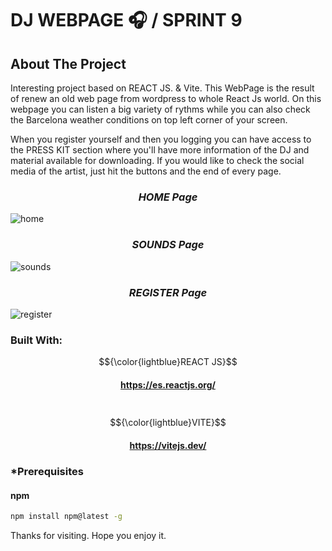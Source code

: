 
# DJ WEBPAGE 🎧 / SPRINT 9


## About The Project

<p>Interesting project based on REACT JS. & Vite. This WebPage is the result of renew an old web page from wordpress to whole React Js world.
On this webpage you can listen a big variety of rythms while you can also check the Barcelona weather conditions on top left corner of your screen. 
<p>When you register yourself and then you logging you can have access to the PRESS KIT section where you'll have more information of the DJ and material available
for downloading. 
If you would like to check the social media of the artist, just hit the buttons and the end of every page.

### <h3 align="center"> <i>HOME Page</i></h3>
![home](https://user-images.githubusercontent.com/94227693/200381198-0a01e64f-e311-4bc3-80e4-b9eafcf61948.png)


### <h3 align="center"> <i>SOUNDS Page</i></h3>
![sounds](https://user-images.githubusercontent.com/94227693/200381259-58509f15-cb7c-4b89-b21b-abc592d75074.png)

### <h3 align="center"> <i>REGISTER Page</i></h3>
![register](https://user-images.githubusercontent.com/94227693/200381373-454a9ab9-c93c-46e6-bd65-65078790d306.png)


### Built With: 
 $${\color{lightblue}REACT JS}$$  <h4 align="center">https://es.reactjs.org/ </h4>
 <br>
  $${\color{lightblue}VITE}$$  <h4 align="center"> https://vitejs.dev/ </h4>


### *Prerequisites
#### npm
  ```sh
  npm install npm@latest -g
  ```
Thanks for visiting. Hope you enjoy it.
